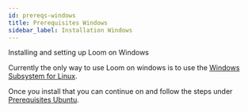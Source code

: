 ```yaml
---
id: prereqs-windows
title: Prerequisites Windows
sidebar_label: Installation Windows
---
```

Installing and setting up Loom on Windows

Currently the only way to use Loom on windows is to use the [Windows Subsystem for Linux](https://docs.microsoft.com/en-us/windows/wsl/install-win10).

Once you install that you can continue on and follow the steps under [Prerequisites Ubuntu](prereqs-ubuntu.html).